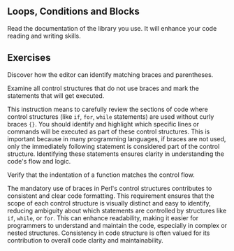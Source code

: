 ## Loops, Conditions and Blocks

Read the documentation of the library you use. It will enhance your code reading and writing skills.

## Exercises

Discover how the editor can identify matching braces and parentheses.

Examine all control structures that do not use braces and mark the statements that will get executed.

This instruction means to carefully review the sections of code where control structures (like `if`, `for`, `while` statements) are used without curly braces `{}`. You should identify and highlight which specific lines or commands will be executed as part of these control structures. This is important because in many programming languages, if braces are not used, only the immediately following statement is considered part of the control structure. Identifying these statements ensures clarity in understanding the code's flow and logic.

Verify that the indentation of a function matches the control flow.

The mandatory use of braces in Perl's control structures contributes to consistent and clear code formatting. This requirement ensures that the scope of each control structure is visually distinct and easy to identify, reducing ambiguity about which statements are controlled by structures like `if`, `while`, or `for`. This can enhance readability, making it easier for programmers to understand and maintain the code, especially in complex or nested structures. Consistency in code structure is often valued for its contribution to overall code clarity and maintainability.